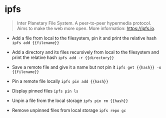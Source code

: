 # ipfs
> Inter Planetary File System.
> A peer-to-peer hypermedia protocol. Aims to make the web more open.
> More information: <https://ipfs.io>.

- Add a file from local to the filesystem, pin it and print the relative hash
`ipfs add {{filename}}`

- Add a directory and its files recursively from local to the filesystem and print the relative hash
`ipfs add -r {{directory}}`

- Save a remote file and give it a name but not pin it
`ipfs get {{hash}} -o {{filename}}`

- Pin a remote file locally
`ipfs pin add {{hash}}`

- Display pinned files
`ipfs pin ls`

- Unpin a file from the local storage
`ipfs pin rm {{hash}}`

- Remove unpinned files from local storage
`ipfs repo gc`
